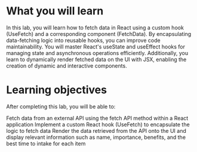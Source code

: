 # What you will learn
In this lab, you will learn how to fetch data in React using a custom hook (UseFetch) and a corresponding component (FetchData). By encapsulating data-fetching logic into reusable hooks, you can improve code maintainability. You will master React's useState and useEffect hooks for managing state and asynchronous operations efficiently. Additionally, you learn to dynamically render fetched data on the UI with JSX, enabling the creation of dynamic and interactive components.

# Learning objectives
After completing this lab, you will be able to:

Fetch data from an external API using the fetch API method within a React application
Implement a custom React hook (UseFetch) to encapsulate the logic to fetch data
Render the data retrieved from the API onto the UI and display relevant information such as name, importance, benefits, and the best time to intake for each item
